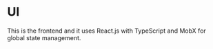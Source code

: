 # UI

This is the frontend and it uses React.js with TypeScript and MobX for global state management.